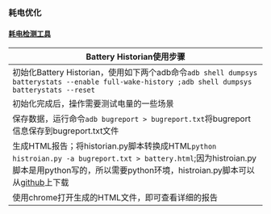 ### 耗电优化
#### [耗电检测工具]()

|Battery Historian使用步骤|
|-------|
|初始化Battery Historian，使用如下两个adb命令`adb shell dumpsys batterystats --enable full-wake-history ;adb shell dumpsys batterystats --reset`|
|初始化完成后，操作需要测试电量的一些场景|
|保存数据，运行命令`adb bugreport > bugreport.txt`将bugreport信息保存到bugreport.txt文件|
|生成HTML报告；将historian.py脚本转换成HTML`python histroian.py -a bugreport.txt > battery.html`;因为histroian.py脚本是用python写的，所以需要python环境，histroian.py脚本可以从[github](https://github.com/google/battery-histroian)上下载|
|使用chrome打开生成的HTML文件，即可查看详细的报告|
